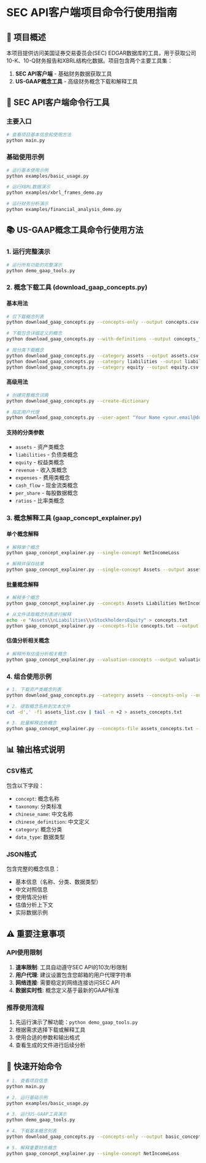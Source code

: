 # SEC API客户端项目命令行使用指南

## 🎯 项目概述

本项目提供访问美国证券交易委员会(SEC) EDGAR数据库的工具，用于获取公司10-K、10-Q财务报告和XBRL结构化数据。项目包含两个主要工具集：

1. **SEC API客户端** - 基础财务数据获取工具
2. **US-GAAP概念工具** - 高级财务概念下载和解释工具

## 🔧 SEC API客户端命令行工具

### 主要入口

```bash
# 查看项目基本信息和使用方法
python main.py
```

### 基础使用示例

```bash
# 运行基本使用示例
python examples/basic_usage.py

# 运行XBRL数据演示
python examples/xbrl_frames_demo.py

# 运行财务分析演示
python examples/financial_analysis_demo.py
```

## 📚 US-GAAP概念工具命令行使用方法

### 1. 运行完整演示

```bash
# 运行所有功能的完整演示
python demo_gaap_tools.py
```

### 2. 概念下载工具 (download_gaap_concepts.py)

#### 基本用法

```bash
# 仅下载概念列表
python download_gaap_concepts.py --concepts-only --output concepts.csv

# 下载包含详细定义的概念
python download_gaap_concepts.py --with-definitions --output concepts_full.csv

# 按分类下载概念
python download_gaap_concepts.py --category assets --output assets.csv
python download_gaap_concepts.py --category liabilities --output liabilities.csv
python download_gaap_concepts.py --category equity --output equity.csv
```

#### 高级用法

```bash
# 创建完整概念词典
python download_gaap_concepts.py --create-dictionary

# 指定用户代理
python download_gaap_concepts.py --user-agent "Your Name <your.email@domain.com>"
```

#### 支持的分类参数

- `assets` - 资产类概念
- `liabilities` - 负债类概念
- `equity` - 权益类概念
- `revenue` - 收入类概念
- `expenses` - 费用类概念
- `cash_flow` - 现金流类概念
- `per_share` - 每股数据概念
- `ratios` - 比率类概念

### 3. 概念解释工具 (gaap_concept_explainer.py)

#### 单个概念解释

```bash
# 解释单个概念
python gaap_concept_explainer.py --single-concept NetIncomeLoss

# 解释并保存结果
python gaap_concept_explainer.py --single-concept Assets --output assets_explanation.json
```

#### 批量概念解释

```bash
# 解释多个概念
python gaap_concept_explainer.py --concepts Assets Liabilities NetIncomeLoss --output batch.json

# 从文件读取概念列表进行解释
echo -e "Assets\\nLiabilities\\nStockholdersEquity" > concepts.txt
python gaap_concept_explainer.py --concepts-file concepts.txt --output explanations.csv
```

#### 估值分析相关概念

```bash
# 解释所有估值分析相关概念
python gaap_concept_explainer.py --valuation-concepts --output valuation.csv
```

### 4. 组合使用示例

```bash
# 1. 下载资产类概念列表
python download_gaap_concepts.py --category assets --concepts-only --output assets_list.csv

# 2. 提取概念名称到文本文件
cut -d',' -f1 assets_list.csv | tail -n +2 > assets_concepts.txt

# 3. 批量解释这些概念
python gaap_concept_explainer.py --concepts-file assets_concepts.txt --output assets_explained.json
```

## 📊 输出格式说明

### CSV格式
包含以下字段：
- `concept`: 概念名称
- `taxonomy`: 分类标准
- `chinese_name`: 中文名称
- `chinese_definition`: 中文定义
- `category`: 概念分类
- `data_type`: 数据类型

### JSON格式
包含完整的概念信息：
- 基本信息（名称、分类、数据类型）
- 中文对照信息
- 使用情况分析
- 估值分析上下文
- 实际数据示例

## ⚠️ 重要注意事项

### API使用限制
1. **速率限制**: 工具自动遵守SEC API的10次/秒限制
2. **用户代理**: 建议设置包含您邮箱的用户代理字符串
3. **网络连接**: 需要稳定的网络连接访问SEC API
4. **数据实时性**: 概念定义基于最新的GAAP标准

### 推荐使用流程
1. 先运行演示了解功能：`python demo_gaap_tools.py`
2. 根据需求选择下载或解释工具
3. 使用合适的参数和输出格式
4. 查看生成的文件进行后续分析

## 🎯 快速开始命令

```bash
# 1. 查看项目信息
python main.py

# 2. 运行基础示例
python examples/basic_usage.py

# 3. 运行US-GAAP工具演示
python demo_gaap_tools.py

# 4. 下载基本概念列表
python download_gaap_concepts.py --concepts-only --output basic_concepts.csv

# 5. 解释重要财务概念
python gaap_concept_explainer.py --single-concept NetIncomeLoss
```